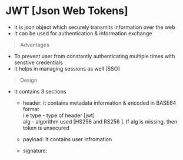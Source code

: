 # JWT [Json Web Tokens]

- It is json object which securely transmits information over the web <br>
- It can be used for authentication & information exchange <br>

> Advantages
- To prevent user from constantly authenticating multiple times with senstive credentials
- It helps in managing sessions as well [SSO]

> Design
- It contains 3 sections <br>
  - header: it contains metadata information & encoded in BASE64 format <br> 
    i.e type - type of header [jwt] <br>
        alg - algorithm used [HS256 and RS256 ]. If alg is missing, then token is unsecured
        
  - payload: It contains user infromation<br>
  - signature: <br>
